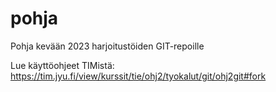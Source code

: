 # pohja

Pohja kevään 2023 harjoitustöiden GIT-repoille

Lue käyttöohjeet TIMistä: <https://tim.jyu.fi/view/kurssit/tie/ohj2/tyokalut/git/ohj2git#fork>

